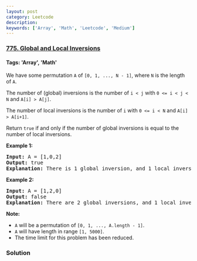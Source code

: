 ```yaml
---
layout: post
category: Leetcode
description: 
keywords: ['Array', 'Math', 'Leetcode', 'Medium']
---
```

### [775. Global and Local Inversions](https://leetcode.com/problems/global-and-local-inversions)

#### Tags: 'Array', 'Math'

<div class="content__u3I1 question-content__JfgR"><div><p>We have some permutation <code>A</code> of <code>[0, 1, ..., N - 1]</code>, where <code>N</code> is the length of <code>A</code>.</p>
<p>The number of (global) inversions is the number of <code>i &lt; j</code> with <code>0 &lt;= i &lt; j &lt; N</code> and <code>A[i] &gt; A[j]</code>.</p>
<p>The number of local inversions is the number of <code>i</code> with <code>0 &lt;= i &lt; N</code> and <code>A[i] &gt; A[i+1]</code>.</p>
<p>Return <code>true</code> if and only if the number of global inversions is equal to the number of local inversions.</p>
<p><strong>Example 1:</strong></p>
<pre><strong>Input:</strong> A = [1,0,2]
<strong>Output:</strong> true
<strong>Explanation:</strong> There is 1 global inversion, and 1 local inversion.
</pre>
<p><strong>Example 2:</strong></p>
<pre><strong>Input:</strong> A = [1,2,0]
<strong>Output:</strong> false
<strong>Explanation:</strong> There are 2 global inversions, and 1 local inversion.
</pre>
<p><strong>Note:</strong></p>
<ul>
<li><code>A</code> will be a permutation of <code>[0, 1, ..., A.length - 1]</code>.</li>
<li><code>A</code> will have length in range <code>[1, 5000]</code>.</li>
<li>The time limit for this problem has been reduced.</li>
</ul>
</div></div>

### Solution

